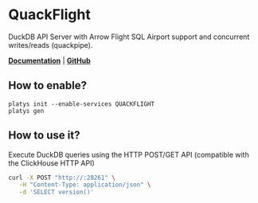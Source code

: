 # QuackFlight

DuckDB API Server with Arrow Flight SQL Airport support and concurrent writes/reads (quackpipe).

**[Documentation](https://github.com/quackscience/quackflight)** | **[GitHub](https://github.com/quackscience/quackflight)**

## How to enable?

```
platys init --enable-services QUACKFLIGHT
platys gen
```

## How to use it?

Execute DuckDB queries using the HTTP POST/GET API (compatible with the ClickHouse HTTP API)

```bash
curl -X POST "http://:28261" \
   -H "Content-Type: application/json" \
   -d 'SELECT version()'  
```   